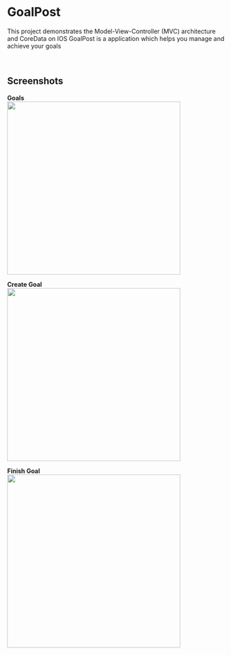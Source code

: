 # GoalPost
This project demonstrates the Model-View-Controller (MVC) architecture and CoreData on IOS
GoalPost is a application which helps you manage and achieve your goals

<br/>

## Screenshots

**Goals**
<br/>
<img src="https://user-images.githubusercontent.com/26871154/38040661-ab299156-32b8-11e8-85bd-719a91f0e733.png" height="400">

**Create Goal**
<br/>
<img src="https://user-images.githubusercontent.com/26871154/38040698-bb1349cc-32b8-11e8-9842-ade273a2744c.png" height="400">

**Finish Goal**
<br/>
<img src="https://user-images.githubusercontent.com/26871154/38041264-f85fe582-32b9-11e8-9806-f22fcdf8810f.png" height="400">
